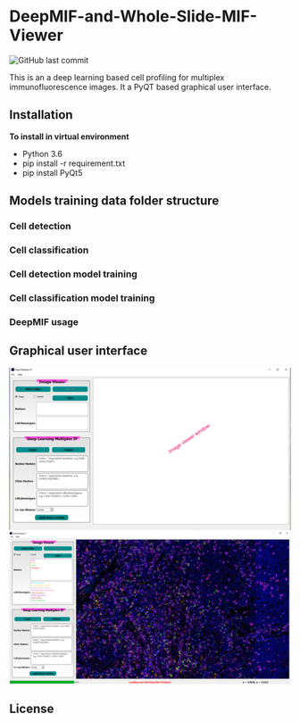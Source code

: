 # DeepMIF-and-Whole-Slide-MIF-Viewer
![GitHub last commit](https://img.shields.io/github/last-commit/YemanBrhane/DeepMIF-and-Whole-Slide-MIF-Viewer)

This is an a deep learning based cell profiling for multiplex immunofluorescence images. It a PyQT based graphical user interface.

## Installation

**To install in virtual environment**
- Python 3.6
- pip install -r requirement.txt
- pip install PyQt5


## Models training data folder structure

### Cell detection

### Cell classification

### Cell detection model training

### Cell classification model training

### DeepMIF usage

## Graphical user interface
![DeepMIF GUI](images/gui2.png)
![DeepMIF GUI](images/gui3.png)


## License